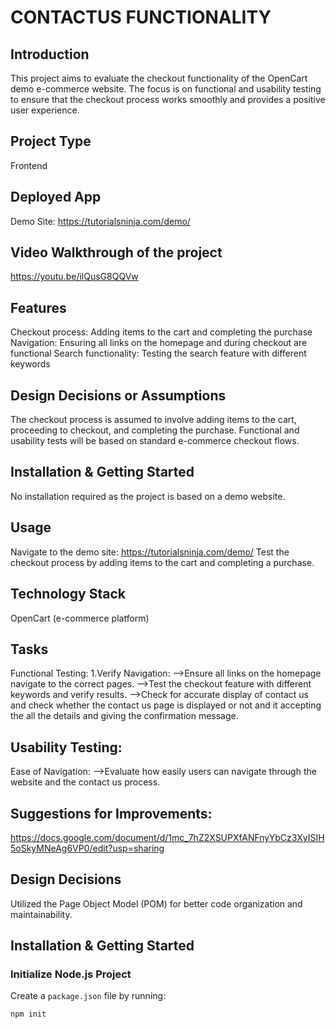# CONTACTUS FUNCTIONALITY
## Introduction  
This project aims to evaluate the checkout functionality of the OpenCart demo e-commerce website. The focus is on functional and usability testing to ensure that the checkout process works smoothly and provides a positive user experience.
## Project Type
Frontend
## Deployed App
Demo Site: https://tutorialsninja.com/demo/
## Video Walkthrough of the project
https://youtu.be/ilQusG8QQVw
## Features
Checkout process: Adding items to the cart and completing the purchase
Navigation: Ensuring all links on the homepage and during checkout are functional
Search functionality: Testing the search feature with different keywords
## Design Decisions or Assumptions
The checkout process is assumed to involve adding items to the cart, proceeding to checkout, and completing the purchase.
Functional and usability tests will be based on standard e-commerce checkout flows.
## Installation & Getting Started
No installation required as the project is based on a demo website.
## Usage
Navigate to the demo site: https://tutorialsninja.com/demo/
Test the checkout process by adding items to the cart and completing a purchase.
## Technology Stack
OpenCart (e-commerce platform)
## Tasks
Functional Testing:
1.Verify Navigation: -->Ensure all links on the homepage navigate to the correct pages.
-->Test the checkout feature with different keywords and verify results.
-->Check for accurate display of contact us and check whether the contact us page is displayed or not and it accepting the all the details and giving the confirmation message.
## Usability Testing:
Ease of Navigation:
-->Evaluate how easily users can navigate through the website and the contact us process.
## Suggestions for Improvements:
https://docs.google.com/document/d/1mc_7hZ2XSUPXfANFnyYbCz3XyISIH5oSkyMNeAg6VP0/edit?usp=sharing
## Design Decisions
Utilized the Page Object Model (POM) for better code organization and maintainability.

## Installation & Getting Started

### Initialize Node.js Project
Create a `package.json` file by running:

```bash
npm init
